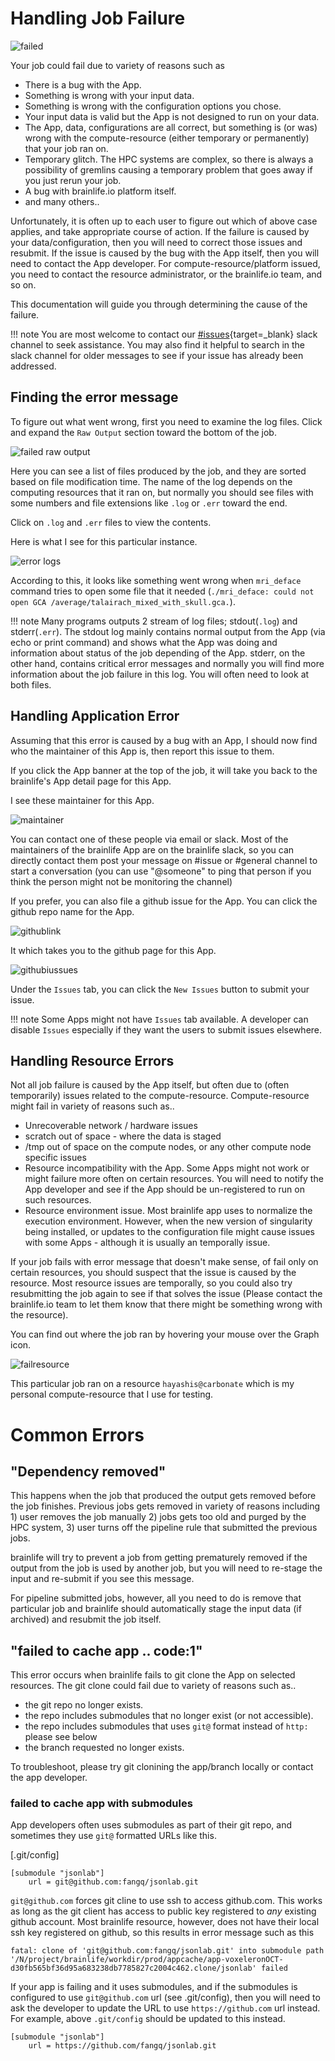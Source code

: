 # Handling Job Failure

![failed](../img/failed.png)

Your job could fail due to variety of reasons such as 

* There is a bug with the App.
* Something is wrong with your input data.
* Something is wrong with the configuration options you chose.
* Your input data is valid but the App is not designed to run on your data.
* The App, data, configurations are all correct, but something is (or was) wrong with the compute-resource (either temporary or permanently) that your job ran on.
* Temporary glitch. The HPC systems are complex, so there is always a possibility of gremlins causing a temporary problem that goes away if you just rerun your job.
* A bug with brainlife.io platform itself.
* and many others..

Unfortunately, it is often up to each user to figure out which of above case applies, and take appropriate course of action. If the failure is caused by your data/configuration, then you will need to correct those issues and resubmit. If the issue is caused by the bug with the App itself, then you will need to contact the App developer. For compute-resource/platform issued, you need to contact the resource administrator, or the brainlife.io team, and so on.

This documentation will guide you through determining the cause of the failure.

!!! note 
    You are most welcome to contact our [#issues](https://app.slack.com/client/T3X5ND3U1/C6WBY79SB){target=_blank} slack channel to seek assistance. You may also find it helpful to search in the slack channel for older messages to see if your issue has already been addressed.

## Finding the error message

To figure out what went wrong, first you need to examine the log files. Click and expand the `Raw Output` section toward the bottom of the job.

![failed raw output](../img/failed_rawoutput.png)

Here you can see a list of files produced by the job, and they are sorted based on file modification time. The name of the log depends on the computing resources that it ran on, but normally you should see files with some numbers and file extensions like `.log` or `.err` toward the end.

Click on `.log` and `.err` files to view the contents.

Here is what I see for this particular instance.

![error logs](../img/errorlog.png)

According to this, it looks like something went wrong when `mri_deface` command tries to open some file that it needed (`./mri_deface: could not open GCA /average/talairach_mixed_with_skull.gca.`). 

!!! note
    Many programs outputs 2 stream of log files; stdout(`.log`) and stderr(`.err`). The stdout log mainly contains normal output from the App (via echo or print command) and shows what the App was doing and information about status of the job depending of the App. stderr, on the other hand, contains critical error messages and normally you will find more information about the job failure in this log. You will often need to look at both files.

## Handling Application Error

Assuming that this error is caused by a bug with an App, I should now find who the maintainer of this App is, then report this issue to them. 

If you click the App banner at the top of the job, it will take you back to the brainlife's App detail page for this App.

I see these maintainer for this App.

![maintainer](../img/maintainer.png)

You can contact one of these people via email or slack. Most of the maintainers of the brainlife App are on the brainlife slack, so you can directly contact them post your message on #issue or #general channel to start a conversation (you can use "@someone" to ping that person if you think the person might not be monitoring the channel)

If you prefer, you can also file a github issue for the App. You can click the github repo name for the App.

![githublink](../img/githublink.png)

It which takes you to the github page for this App.

![githubiussues](../img/githubissues.png)

Under the `Issues` tab, you can click the `New Issues` button to submit your issue. 

!!! note
    Some Apps might not have `Issues` tab available. A developer can disable `Issues` especially if they want the users to submit issues elsewhere. 

## Handling Resource Errors

Not all job failure is caused by the App itself, but often due to (often temporarily) issues related to the compute-resource. Compute-resource might fail in variety of reasons such as..

* Unrecoverable network / hardware issues
* scratch out of space - where the data is staged
* /tmp out of space on the compute nodes, or any other compute node specific issues
* Resource incompatibility with the App. Some Apps might not work or might failure more often on certain resources. You will need to notify the App developer and see if the App should be un-registered to run on such resources.
* Resource environment issue. Most brainlife app uses to normalize the execution environment. However, when the new version of singularity being installed, or updates to the configuration file might cause issues with some Apps - although it is usually an temporally issue.

If your job fails with error message that doesn't make sense, of fail only on certain resources, you should suspect that the issue is caused by the resource. Most resource issues are temporally, so you could also try resubmitting the job again to see if that solves the issue (Please contact the brainlife.io team to let them know that there might be something wrong with the resource).

You can find out where the job ran by hovering your mouse over the Graph icon.

![failresource](../img/failresource.png)

This particular job ran on a resource `hayashis@carbonate` which is my personal compute-resource that I use for testing. 


# Common Errors

## "Dependency removed"

This happens when the job that produced the output gets removed before the job finishes. Previous jobs gets removed in variety of reasons including 1) user removes the job manually 2) jobs gets too old and purged by the HPC system, 3) user turns off the pipeline rule that submitted the previous jobs.

brainlife will try to prevent a job from getting prematurely removed if the output from the job is used by another job, but you will need to re-stage the input and re-submit if you see this message.

For pipeline submitted jobs, however, all you need to do is remove that particular job and brainlife should automatically stage the input data (if archived) and resubmit the job itself. 

## "failed to cache app .. code:1"

This error occurs when brainlife fails to git clone the App on selected resources. The git clone could fail due to variety of reasons such as.. 

* the git repo no longer exists.
* the repo includes submodules that no longer exist (or not accessible).
* the repo includes submodules that uses `git@` format instead of `http:` please see below
* the branch requested no longer exists.

To troubleshoot, please try git clonining the app/branch locally or contact the app developer.

### failed to cache app with submodules

App developers often uses submodules as part of their git repo, and sometimes they use `git@` formatted URLs like this.

[.git/config]
```
[submodule "jsonlab"]
    url = git@github.com:fangq/jsonlab.git
```

`git@github.com` forces git cline to use ssh to access github.com. This works as long as the git client has access to public key registered to *any* existing github account. Most brainlife resource, however, does not have their local ssh key registered on github, so this results in error message such as this

```
fatal: clone of 'git@github.com:fangq/jsonlab.git' into submodule path '/N/project/brainlife/workdir/prod/appcache/app-voxeleronOCT-d30fb565bf36d95a683238db7785827c2004c462.clone/jsonlab' failed
```

If your app is failing and it uses submodules, and if the submodules is configured to use `git@github.com` url (see .git/config), then you will need to ask the developer to update the URL to use `https://github.com` url instead. For example, above `.git/config` should be updated to this instead.

```
[submodule "jsonlab"]
    url = https://github.com/fangq/jsonlab.git
```

